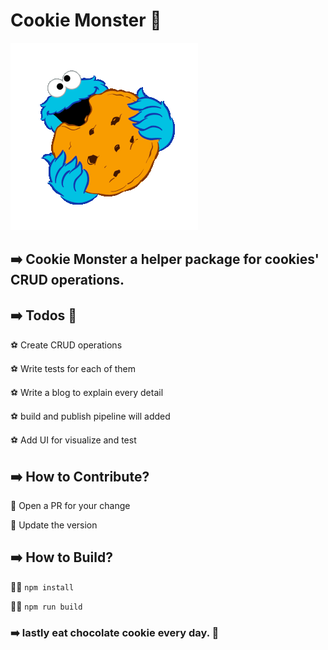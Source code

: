 # Cookie Monster 🌚

![cookie-destroyer](./images/cookie-monster.gif)


## ➡️ Cookie Monster a helper package for cookies' CRUD operations. 


## ➡️ Todos 🥁

⚽️ Create CRUD operations

⚽️ Write tests for each of them 

⚽️ Write a blog to explain every detail 

⚽️ build and publish pipeline will added

⚽️ Add UI for visualize and test
## ➡️ How to Contribute?

🧩 Open a PR for your change

🧩 Update the version 

## ➡️ How to Build?

👨‍🚒 `npm install`

👨‍🚒 `npm run build`



### ➡️ lastly eat chocolate cookie every day. 🍪
